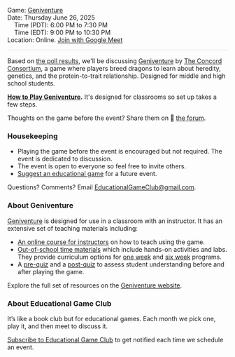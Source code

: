 <style>
  .markdown-body table {
    border: none;
  }

  .markdown-body table tbody tr {
    border: none;
  }

  .markdown-body table tbody tr:nth-child(2n) {
    background-color: rgba(0, 0, 0, 0);
  }

  .markdown-body table tbody td {
    border: none;
    padding: 0;
  }

  .markdown-body .label {
    text-align: right;
    font-weight: bold;
    color: #999;
    padding-right: 5px;
  }

  .markdown-body .label2 {
    font-weight: bold;
    color: #999;
  }
</style>

<span class="label2">Game:</span> [Geniventure](./play.html)  
<span class="label2">Date:</span> Thursday June 26, 2025  
&nbsp;&nbsp;&nbsp;&nbsp;<span class="label2">Time (PDT):</span> 6:00 PM to 7:30 PM  
&nbsp;&nbsp;&nbsp;&nbsp;<span class="label2">Time (EDT):</span> 9:00 PM to 10:30 PM  
<span class="label2">Location:</span> Online. [Join with Google Meet]($$CallUrl$$)

<div style="height: 1px; background-color: #d1d9e0b3; margin-bottom: 1rem;"></div>

Based on [the poll results](https://discourse.educationalgameclub.com/t/poll-game-for-june-2025), we'll be discussing [Geniventure](./play.html) by [The Concord Consortium](https://concord.org/), a game where players breed dragons to learn about heredity, genetics, and the protein-to-trait relationship. Designed for middle and high school students.

**[How to Play Geniventure](./play.html).** It's designed for classrooms so set up takes a few steps.

Thoughts on the game before the event? Share them on 💬 [the forum](https://discourse.educationalgameclub.com/t/discussion-of-geniventure).

### Housekeeping
- Playing the game before the event is encouraged but not required. The event is dedicated to discussion.
- The event is open to everyone so feel free to invite others.
- [Suggest an educational game](https://forms.gle/Sv7Y6ixNXw9oyFSc6) for a future event.

Questions? Comments? Email [EducationalGameClub@gmail.com](mailto:EducationalGameClub@gmail.com).

### About Geniventure
[Geniventure](./play.html) is designed for use in a classroom with an instructor. It has an extensive set of teaching materials including:
- [An online course for instructors](https://activity-player.concord.org/?runKey=bc54080b-ce6e-4382-88b2-35bc9cefc6dd&sequence=https%3A%2F%2Fauthoring.concord.org%2Fapi%2Fv1%2Fsequences%2F510.json&sequenceActivity=0&mode=teacher-edition) on how to teach using the game.
- [Out-of-school time materials](https://learn.concord.org/geniventure-ost) which include hands-on activities and labs. They provide curriculum options for [one week](https://docs.google.com/document/d/1DlEP2coqseBthJ1y5mSgrma0sKV0XDkPSlfpJRLnsaY/edit?usp=sharing) and [six week](https://docs.google.com/document/d/1FDxVxgirydnMMfK6qK05JTyIB-y8GoTrLsgdzs0VHbs/edit?usp=sharing) programs.
- A [pre-quiz](https://learn.concord.org/eresources/1113.run_resource_html?logging=true) and a [post-quiz](https://learn.concord.org/eresources/1112.run_resource_html?logging=true) to assess student understanding before and after playing the game.

Explore the full set of resources on the [Geniventure website](https://learn.concord.org/geniventure).

### About Educational Game Club
It’s like a book club but for educational games. Each month we pick one, play it, and then meet to discuss it.

[Subscribe to Educational Game Club](https://forms.gle/zqG56ErXTdNzSTF6A) to get notified each time we schedule an event.
